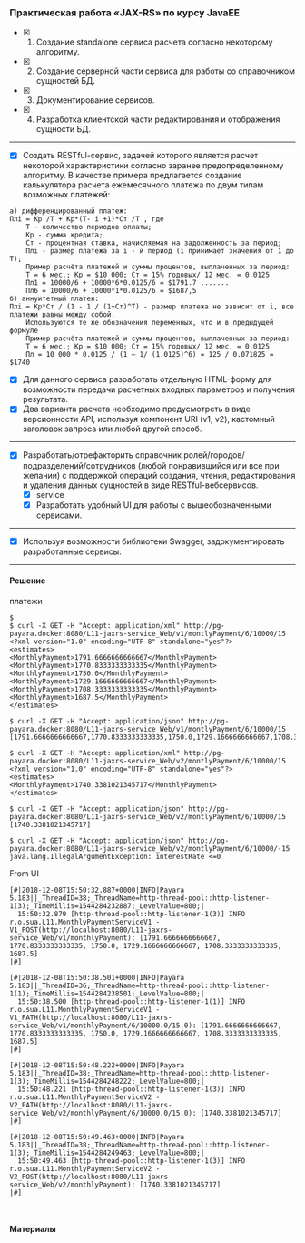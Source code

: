 ### Практическая работа «JAX-RS» по курсу JavaEE

- [x] 1. Создание standalone сервиса расчета согласно некоторому алгоритму.
- [x] 2. Создание серверной части сервиса для работы со справочником сущностей БД.
- [x] 3. Документирование сервисов.
- [x] 4. Разработка клиентской части редактирования и отображения сущности БД.
----
- [x] Создать RESTful-сервис, задачей которого является расчет некоторой характеристики согласно заранее предопределенному алгоритму. В качестве примера предлагается создание калькулятора расчета ежемесячного платежа по двум типам возможных платежей:
```
а) дифференцированный платеж:
Плi = Кр /T + Кр*(T- i +1)*Ст /Т , где
    T - количество периодов оплаты;
    Кр - сумма кредита;
    Ст - процентная ставка, начисляемая на задолженность за период;
    Плi - размер платежа за i - й период (i принимает значения от 1 до T);
    Пример расчёта платежей и суммы процентов, выплаченных за период:
    Т = 6 мес.; Кр = $10 000; Ст = 15% годовых/ 12 мес. = 0.0125
    Пл1 = 10000/6 + 10000*6*0.0125/6 = $1791.7 .......
    Пл6 = 10000/6 + 10000*1*0.0125/6 = $1687,5
б) аннуитетный платеж:
Плi = Кр*Ст / (1 - 1 / (1+Ст)^T) - размер платежа не зависит от i, все платежи равны между собой. 
    Используются те же обозначения переменных, что и в предыдущей формуле
    Пример расчёта платежей и суммы процентов, выплаченных за период:
    Т = 6 мес.; Кр = $10 000; Ст = 15% годовых/ 12 мес. = 0.0125
    Пл = 10 000 * 0.0125 / (1 – 1/ (1.0125)^6) = 125 / 0.071825 = $1740
```    
- [x] Для данного сервиса разработать отдельную HTML-форму для возможности передачи расчетных входных параметров и получения результата.
- [x] Два варианта расчета необходимо предусмотреть в виде версионности API, используя компонент URI (v1, v2), кастомный заголовок запроса или любой другой способ.

----
- [x] Разработать/отрефакторить справочник ролей/городов/подразделений/сотрудников (любой понравившийся или все при желании) с поддержкой операций создания, чтения, редактирования и удаления данных сущностей в виде RESTful-вебсервисов.
  - [x] service
  - [x] Разработать удобный UI для работы с вышеобозначенными сервисами. 
----
- [x] Используя возможности библиотеки Swagger, задокументировать разработанные сервисы.
----

#### Решение

платежи
``` 
$ 
$ curl -X GET -H "Accept: application/xml" http://pg-payara.docker:8080/L11-jaxrs-service_Web/v1/montlyPayment/6/10000/15
<?xml version="1.0" encoding="UTF-8" standalone="yes"?>
<estimates>
<MonthlyPayment>1791.6666666666667</MonthlyPayment>
<MonthlyPayment>1770.8333333333335</MonthlyPayment>
<MonthlyPayment>1750.0</MonthlyPayment>
<MonthlyPayment>1729.1666666666667</MonthlyPayment>
<MonthlyPayment>1708.3333333333335</MonthlyPayment>
<MonthlyPayment>1687.5</MonthlyPayment>
</estimates>

$ curl -X GET -H "Accept: application/json" http://pg-payara.docker:8080/L11-jaxrs-service_Web/v1/montlyPayment/6/10000/15
[1791.6666666666667,1770.8333333333335,1750.0,1729.1666666666667,1708.3333333333335,1687.5]

$ curl -X GET -H "Accept: application/xml" http://pg-payara.docker:8080/L11-jaxrs-service_Web/v2/montlyPayment/6/10000/15
<?xml version="1.0" encoding="UTF-8" standalone="yes"?>
<estimates>
<MonthlyPayment>1740.3381021345717</MonthlyPayment>
</estimates>

$ curl -X GET -H "Accept: application/json" http://pg-payara.docker:8080/L11-jaxrs-service_Web/v2/montlyPayment/6/10000/15
[1740.3381021345717]

$ curl -X GET -H "Accept: application/json" http://pg-payara.docker:8080/L11-jaxrs-service_Web/v2/montlyPayment/6/10000/-15
java.lang.IllegalArgumentException: interestRate <=0

```

From UI 
``` 
[#|2018-12-08T15:50:32.887+0000|INFO|Payara 5.183||_ThreadID=38;_ThreadName=http-thread-pool::http-listener-1(3);_TimeMillis=1544284232887;_LevelValue=800;|
  15:50:32.879 [http-thread-pool::http-listener-1(3)] INFO  r.o.sua.L11.MonthlyPaymentServiceV1 - V1_POST(http://localhost:8080/L11-jaxrs-service_Web/v1/monthlyPayment): [1791.6666666666667, 1770.8333333333335, 1750.0, 1729.1666666666667, 1708.3333333333335, 1687.5]
|#]

[#|2018-12-08T15:50:38.501+0000|INFO|Payara 5.183||_ThreadID=36;_ThreadName=http-thread-pool::http-listener-1(1);_TimeMillis=1544284238501;_LevelValue=800;|
  15:50:38.500 [http-thread-pool::http-listener-1(1)] INFO  r.o.sua.L11.MonthlyPaymentServiceV1 - V1_PATH(http://localhost:8080/L11-jaxrs-service_Web/v1/monthlyPayment/6/10000.0/15.0): [1791.6666666666667, 1770.8333333333335, 1750.0, 1729.1666666666667, 1708.3333333333335, 1687.5]
|#]

[#|2018-12-08T15:50:48.222+0000|INFO|Payara 5.183||_ThreadID=38;_ThreadName=http-thread-pool::http-listener-1(3);_TimeMillis=1544284248222;_LevelValue=800;|
  15:50:48.221 [http-thread-pool::http-listener-1(3)] INFO  r.o.sua.L11.MonthlyPaymentServiceV2 - V2_PATH(http://localhost:8080/L11-jaxrs-service_Web/v2/monthlyPayment/6/10000.0/15.0): [1740.3381021345717]
|#]

[#|2018-12-08T15:50:49.463+0000|INFO|Payara 5.183||_ThreadID=38;_ThreadName=http-thread-pool::http-listener-1(3);_TimeMillis=1544284249463;_LevelValue=800;|
  15:50:49.463 [http-thread-pool::http-listener-1(3)] INFO  r.o.sua.L11.MonthlyPaymentServiceV2 - V2_POST(http://localhost:8080/L11-jaxrs-service_Web/v2/monthlyPayment): [1740.3381021345717]
|#]



```

#### Материалы


